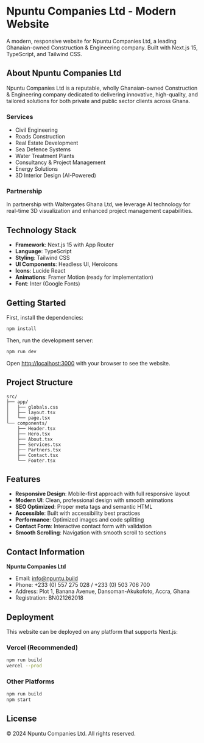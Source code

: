 # Npuntu Companies Ltd - Modern Website

A modern, responsive website for Npuntu Companies Ltd, a leading Ghanaian-owned Construction & Engineering company. Built with Next.js 15, TypeScript, and Tailwind CSS.

## About Npuntu Companies Ltd

Npuntu Companies Ltd is a reputable, wholly Ghanaian-owned Construction & Engineering company dedicated to delivering innovative, high-quality, and tailored solutions for both private and public sector clients across Ghana.

### Services
- Civil Engineering
- Roads Construction
- Real Estate Development
- Sea Defence Systems
- Water Treatment Plants
- Consultancy & Project Management
- Energy Solutions
- 3D Interior Design (AI-Powered)

### Partnership
In partnership with Waltergates Ghana Ltd, we leverage AI technology for real-time 3D visualization and enhanced project management capabilities.

## Technology Stack

- **Framework**: Next.js 15 with App Router
- **Language**: TypeScript
- **Styling**: Tailwind CSS
- **UI Components**: Headless UI, Heroicons
- **Icons**: Lucide React
- **Animations**: Framer Motion (ready for implementation)
- **Font**: Inter (Google Fonts)

## Getting Started

First, install the dependencies:

```bash
npm install
```

Then, run the development server:

```bash
npm run dev
```

Open [http://localhost:3000](http://localhost:3000) with your browser to see the website.

## Project Structure

```
src/
├── app/
│   ├── globals.css
│   ├── layout.tsx
│   └── page.tsx
└── components/
    ├── Header.tsx
    ├── Hero.tsx
    ├── About.tsx
    ├── Services.tsx
    ├── Partners.tsx
    ├── Contact.tsx
    └── Footer.tsx
```

## Features

- **Responsive Design**: Mobile-first approach with full responsive layout
- **Modern UI**: Clean, professional design with smooth animations
- **SEO Optimized**: Proper meta tags and semantic HTML
- **Accessible**: Built with accessibility best practices
- **Performance**: Optimized images and code splitting
- **Contact Form**: Interactive contact form with validation
- **Smooth Scrolling**: Navigation with smooth scroll to sections

## Contact Information

**Npuntu Companies Ltd**
- Email: info@npuntu.build
- Phone: +233 (0) 557 275 028 / +233 (0) 503 706 700
- Address: Plot 1, Banana Avenue, Dansoman-Akukofoto, Accra, Ghana
- Registration: BN021262018

## Deployment

This website can be deployed on any platform that supports Next.js:

### Vercel (Recommended)
```bash
npm run build
vercel --prod
```

### Other Platforms
```bash
npm run build
npm start
```

## License

© 2024 Npuntu Companies Ltd. All rights reserved.
